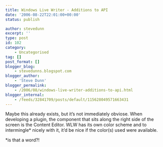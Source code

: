 ```yaml
---
title: Windows Live Writer - Additions to API
date: '2006-08-22T22:01:00+00:00'
status: publish

author: stevedunn
excerpt: ''
type: post
id: 102
category:
    - Uncategorised
tag: []
post_format: []
blogger_blog:
    - stevedunns.blogspot.com
blogger_author:
    - 'Steve Dunn'
blogger_permalink:
    - /2006/08/windows-live-writer-additions-to-api.html
blogger_internal:
    - /feeds/32841709/posts/default/115628049571663431
---
```

Maybe this already exists, but it’s not immediately obviose. When developing a plugin, the component that sits along the right side of the screen is the Content Editor. WLW has its own color scheme and to intermingle\* nicely with it, it’d be nice if the color(s) used were available.

\*is that a word?!